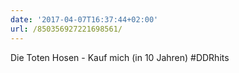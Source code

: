 ```yaml
---
date: '2017-04-07T16:37:44+02:00'
url: /850356927221698561/
---
```

Die Toten Hosen - Kauf mich (in 10 Jahren) #DDRhits
